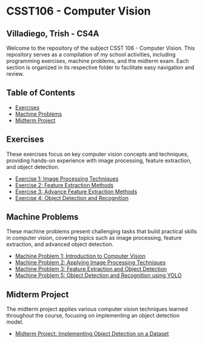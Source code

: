 # CSST106 - Computer Vision
## Villadiego, Trish - CS4A

Welcome to the repository of the subject CSST 106 - Computer Vision. This repository serves as a compilation of my school activities, including programming exercises, machine problems, and the midterm exam. Each section is organized in its respective folder to facilitate easy navigation and review.

## Table of Contents
- [Exercises](#exercises)
- [Machine Problems](#machine-problems)
- [Midterm Project](#midterm-project)

## Exercises
These exercises focus on key computer vision concepts and techniques, providing hands-on experience with image processing, feature extraction, and object detection.

- [Exercise 1: Image Processing Techniques](./4A-VILLADIEGO-EXER1)
- [Exercise 2: Feature Extraction Methods](./4A-VILLADIEGO-EXER2)
- [Exercise 3: Advance Feature Extraction Methods](./4A-VILLADIEGO-EXER3)
- [Exercise 4: Object Detection and Recognition](./4A-VILLADIEGO-EXER4)

## Machine Problems
These machine problems present challenging tasks that build practical skills in computer vision, covering topics such as image processing, feature extraction, and advanced object detection.

- [Machine Problem 1: Introduction to Computer Vision](./4A-VILLADIEGO-MP1)
- [Machine Problem 2: Applying Image Processing Techniques](./4A-VILLADIEGO-MP2)
- [Machine Problem 3: Feature Extraction and Object Detection](./4A-VILLADIEGO-MP3)
- [Machine Problem 5: Object Detection and Recognition using YOLO](./4A-VILLADIEGO-MP5)

## Midterm Project
The midterm project applies various computer vision techniques learned throughout the course, focusing on implementing an object detection model.

- [Midterm Project: Implementing Object Detection on a Dataset](./Midterm_Project)
